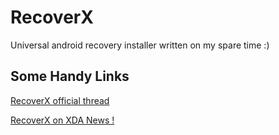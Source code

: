 RecoverX
========

Universal android recovery installer written on my spare time :)

Some Handy Links
----------------

[RecoverX official thread](http://forum.xda-developers.com/showthread.php?t=2595072)

[RecoverX on XDA News !](http://www.xda-developers.com/recoverx-goes-mobile/)
